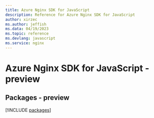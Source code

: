 ```yaml
---
title: Azure Nginx SDK for JavaScript
description: Reference for Azure Nginx SDK for JavaScript
author: xirzec
ms.author: jeffish
ms.data: 04/19/2023
ms.topic: reference
ms.devlang: javascript
ms.service: nginx
---
```

# Azure Nginx SDK for JavaScript - preview
## Packages - preview
[!INCLUDE [packages](nginx-index.md)]